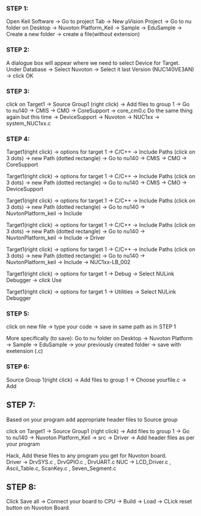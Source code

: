 ### STEP 1: 
Open Keil Software -> Go to project Tab -> New μVision Project -> Go to nu folder on Desktop -> Nuvoton Platform_Keil -> Sample -> EduSample -> Create a new folder -> create a file(without extension)

### STEP 2:  
A dialogue box will appear where we need to select Device for Target.  
Under Database -> Select Nuvoton -> Select it last Version (NUC140VE3AN) -> click OK

### STEP 3:  
click on Target1 -> Source Group1 (right click) -> Add files to group 1 -> Go to nu140 -> CMIS -> CMO -> CoreSupport -> core_cm0.c
Do the same thing again but this time -> DeviceSupport -> Nuvoton -> NUC1xx -> system_NUC1xx.c

### STEP 4:  
Target1(right click) -> options for target 1 -> C/C++ -> Include Paths (click on 3 dots) -> new Path (dotted rectangle) ->  Go to nu140 -> CMIS -> CMO -> CoreSupport  
  
Target1(right click) -> options for target 1 -> C/C++ -> Include Paths (click on 3 dots) -> new Path (dotted rectangle) ->  Go to nu140 -> CMIS -> CMO -> DeviceSupport  
  
Target1(right click) -> options for target 1 -> C/C++ -> Include Paths (click on 3 dots) -> new Path (dotted rectangle) ->  Go to nu140 ->  NuvtonPlatform_keil -> Include  

Target1(right click) -> options for target 1 -> C/C++ -> Include Paths (click on 3 dots) -> new Path (dotted rectangle) ->  Go to nu140 ->  NuvtonPlatform_keil -> Include -> Driver  

Target1(right click) -> options for target 1 -> C/C++ -> Include Paths (click on 3 dots) -> new Path (dotted rectangle) ->  Go to nu140 ->  NuvtonPlatform_keil -> Include -> NUC1xx-LB_002

Target1(right click) -> options for target 1 -> Debug -> Select NULink Debugger -> click Use 


Target1(right click) -> options for target 1 -> Utilities -> Select NULink Debugger

  
### STEP 5:  
click on new file -> type your code -> save in same path as in STEP 1  
  
More specifically (to save):  Go to nu folder on Desktop -> Nuvoton Platform -> Sample -> EduSample -> your previously created folder -> save with exetension (.c)  

### STEP 6:  
Source Group 1(right click) ->  Add files to group 1 -> Choose yourfile.c -> Add  

## STEP 7:
Based on your program add appropriate header files to Source group   

click on Target1 -> Source Group1 (right click) -> Add files to group 1 -> Go to nu140 ->  Nuvoton Platform_Keil -> src -> Driver -> Add header files as per your program


Hack, Add these files to any program you get for Nuvoton board.  
Driver -> DrvSYS.c , DrvGPIO.c , DrvUART.c
NUC -> LCD_Driver.c , Ascii_Table.c, ScanKey.c , Seven_Segment.c  

## STEP 8:
Click Save all -> Connect your board to CPU -> Build -> Load -> CLick reset button on Nuvoton Board.






